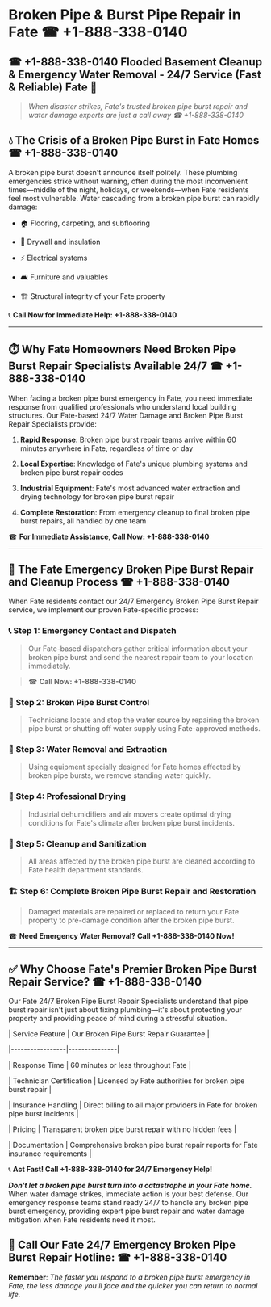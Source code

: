 # Broken Pipe & Burst Pipe Repair in Fate ☎ +1-888-338-0140  
## ☎ +1-888-338-0140 Flooded Basement Cleanup & Emergency Water Removal - 24/7 Service (Fast & Reliable) Fate 🚨  

> *When disaster strikes, Fate's trusted broken pipe burst repair and water damage experts are just a call away ☎ +1-888-338-0140*  

## 💧 The Crisis of a Broken Pipe Burst in Fate Homes ☎ +1-888-338-0140  

A broken pipe burst doesn't announce itself politely. These plumbing emergencies strike without warning, often during the most inconvenient times—middle of the night, holidays, or weekends—when Fate residents feel most vulnerable. Water cascading from a broken pipe burst can rapidly damage:  

* 🏠 Flooring, carpeting, and subflooring  
* 🧱 Drywall and insulation  
* ⚡ Electrical systems  
* 🛋️ Furniture and valuables  
* 🏗️ Structural integrity of your Fate property  

📞 **Call Now for Immediate Help: +1-888-338-0140**  

---  

## ⏱️ Why Fate Homeowners Need Broken Pipe Burst Repair Specialists Available 24/7 ☎ +1-888-338-0140  

When facing a broken pipe burst emergency in Fate, you need immediate response from qualified professionals who understand local building structures. Our Fate-based 24/7 Water Damage and Broken Pipe Burst Repair Specialists provide:  

1. **Rapid Response**: Broken pipe burst repair teams arrive within 60 minutes anywhere in Fate, regardless of time or day  
2. **Local Expertise**: Knowledge of Fate's unique plumbing systems and broken pipe burst repair codes  
3. **Industrial Equipment**: Fate's most advanced water extraction and drying technology for broken pipe burst repair  
4. **Complete Restoration**: From emergency cleanup to final broken pipe burst repairs, all handled by one team  

☎ **For Immediate Assistance, Call Now: +1-888-338-0140**  

---  

## 🔧 The Fate Emergency Broken Pipe Burst Repair and Cleanup Process ☎ +1-888-338-0140  

When Fate residents contact our 24/7 Emergency Broken Pipe Burst Repair service, we implement our proven Fate-specific process:  

### 📞 Step 1: Emergency Contact and Dispatch  
> Our Fate-based dispatchers gather critical information about your broken pipe burst and send the nearest repair team to your location immediately.  
> ☎ **Call Now: +1-888-338-0140**  

### 🚿 Step 2: Broken Pipe Burst Control  
> Technicians locate and stop the water source by repairing the broken pipe burst or shutting off water supply using Fate-approved methods.  

### 🌊 Step 3: Water Removal and Extraction  
> Using equipment specially designed for Fate homes affected by broken pipe bursts, we remove standing water quickly.  

### 💨 Step 4: Professional Drying  
> Industrial dehumidifiers and air movers create optimal drying conditions for Fate's climate after broken pipe burst incidents.  

### 🧼 Step 5: Cleanup and Sanitization  
> All areas affected by the broken pipe burst are cleaned according to Fate health department standards.  

### 🏗️ Step 6: Complete Broken Pipe Burst Repair and Restoration  
> Damaged materials are repaired or replaced to return your Fate property to pre-damage condition after the broken pipe burst.  

☎ **Need Emergency Water Removal? Call +1-888-338-0140 Now!**  

---  

## ✅ Why Choose Fate's Premier Broken Pipe Burst Repair Service? ☎ +1-888-338-0140  

Our Fate 24/7 Broken Pipe Burst Repair Specialists understand that pipe burst repair isn't just about fixing plumbing—it's about protecting your property and providing peace of mind during a stressful situation.  

| Service Feature | Our Broken Pipe Burst Repair Guarantee |  
|-----------------|---------------|  
| Response Time | 60 minutes or less throughout Fate |  
| Technician Certification | Licensed by Fate authorities for broken pipe burst repair |  
| Insurance Handling | Direct billing to all major providers in Fate for broken pipe burst incidents |  
| Pricing | Transparent broken pipe burst repair with no hidden fees |  
| Documentation | Comprehensive broken pipe burst repair reports for Fate insurance requirements |  

📞 **Act Fast! Call +1-888-338-0140 for 24/7 Emergency Help!**  

***Don't let a broken pipe burst turn into a catastrophe in your Fate home.*** When water damage strikes, immediate action is your best defense. Our emergency response teams stand ready 24/7 to handle any broken pipe burst emergency, providing expert pipe burst repair and water damage mitigation when Fate residents need it most.  

## 📱 Call Our Fate 24/7 Emergency Broken Pipe Burst Repair Hotline: ☎ +1-888-338-0140  

**Remember**: *The faster you respond to a broken pipe burst emergency in Fate, the less damage you'll face and the quicker you can return to normal life.*